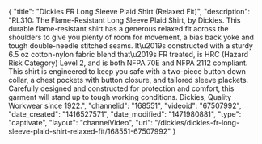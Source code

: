 {
    "title": "Dickies FR Long Sleeve Plaid Shirt (Relaxed Fit)",
    "description": "RL310: The Flame-Resistant Long Sleeve Plaid Shirt, by Dickies.  This durable flame-resistant shirt has a generous relaxed fit across the shoulders to give you plenty of room for movement, a bias back yoke and tough double-needle stitched seams.  It\u2019s constructed with a sturdy 6.5 oz cotton-nylon fabric blend that\u2019s FR treated, is HRC (Hazard Risk Category) Level 2, and is both NFPA 70E and NFPA 2112 compliant.  This shirt is engineered to keep you safe with a two-piece button down collar, a chest pockets with button closure, and tailored sleeve plackets.  Carefully designed and constructed for protection and comfort, this garment will stand up to tough working conditions.  Dickies, Quality Workwear since 1922.",
    "channelid": "168551",
    "videoid": "67507992",
    "date_created": "1416527571",
    "date_modified": "1471980881",
    "type": "captivate",
    "layout": "channelVideo",
    "url": "\/dickies\/dickies-fr-long-sleeve-plaid-shirt-relaxed-fit\/168551-67507992"
}
